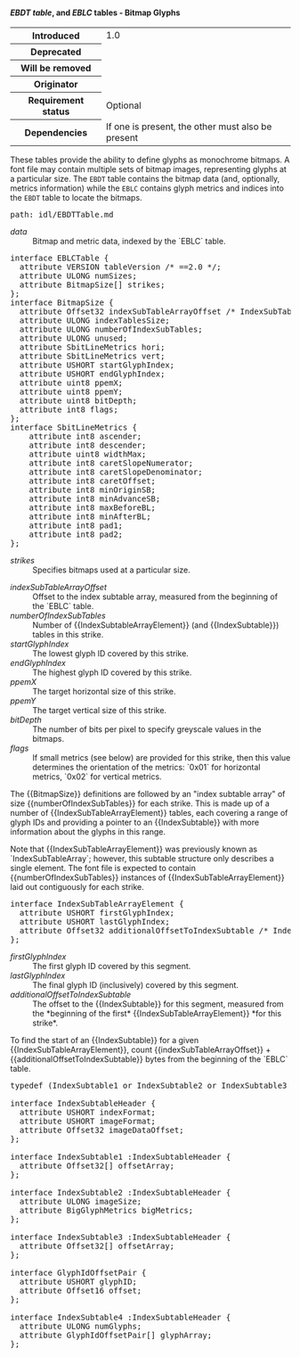 <h4 id="EBDT-EBLC" role="unfinished" rel="off-5.6.2+5.6.3"><dfn>EBDT table</dfn>, and <dfn>EBLC</dfn> tables - Bitmap Glyphs</h4>

<table>
    <tr><th>Introduced</th> <td> 1.0 </td> </tr>
    <tr><th>Deprecated</th> <td> </td> </tr>
    <tr><th>Will be removed</th> <td> </td> </tr>
    <tr><th>Originator</th> <td> </td> </tr>
    <tr><th>Requirement status</th> <td> Optional</td> </tr>
    <tr><th>Dependencies</th> <td> If one is present, the other must also be present</td>  </tr>
</table>

These tables provide the ability to define glyphs as monochrome bitmaps. A font file may contain multiple sets of bitmap images, representing glyphs at a particular size. The `EBDT` table contains the bitmap data (and, optionally, metrics information) while the `EBLC` contains glyph metrics and indices into the `EBDT` table to locate the bitmaps.

<pre class=include>path: idl/EBDTTable.md</pre>
<dl dfn-type=attribute dfn-for=EBDTTable>
  <dt><dfn>data</dfn></dt>
  <dd>Bitmap and metric data, indexed by the `EBLC` table.</dd>
</dl>

<pre class="idl">
interface EBLCTable {
  attribute VERSION tableVersion /* ==2.0 */;
  attribute ULONG numSizes;
  attribute BitmapSize[] strikes;
};
interface BitmapSize {
  attribute Offset32 indexSubTableArrayOffset /* IndexSubTableArrayElement[] */;
  attribute ULONG indexTablesSize;
  attribute ULONG numberOfIndexSubTables;
  attribute ULONG unused;
  attribute SbitLineMetrics hori;
  attribute SbitLineMetrics vert;
  attribute USHORT startGlyphIndex;
  attribute USHORT endGlyphIndex;
  attribute uint8 ppemX;
  attribute uint8 ppemY;
  attribute uint8 bitDepth;
  attribute int8 flags;
};
interface SbitLineMetrics {
    attribute int8 ascender;
    attribute int8 descender;
    attribute uint8 widthMax;
    attribute int8 caretSlopeNumerator;
    attribute int8 caretSlopeDenominator;
    attribute int8 caretOffset;
    attribute int8 minOriginSB;
    attribute int8 minAdvanceSB;
    attribute int8 maxBeforeBL;
    attribute int8 minAfterBL;
    attribute int8 pad1;
    attribute int8 pad2;
};
</pre>
<dl dfn-type=attribute dfn-for=EBLCTable>
  <dt><dfn>strikes</dfn></dt>
  <dd>Specifies bitmaps used at a particular size.</dd>
</dl>
<dl dfn-type=attribute dfn-for=BitmapSize>
    <dt><dfn>indexSubTableArrayOffset</dfn></dt>
    <dd>Offset to the index subtable array, measured from the beginning of the `EBLC` table.</dd>
    <dt><dfn>numberOfIndexSubTables</dfn></dt>
    <dd>Number of {{IndexSubtableArrayElement}} (and {{IndexSubtable}}) tables in this strike.
    </dd>
    <dt><dfn>startGlyphIndex</dfn></dt>
    <dd>The lowest glyph ID covered by this strike.</dd>
    <dt><dfn>endGlyphIndex</dfn></dt>
    <dd>The highest glyph ID covered by this strike.</dd>
    <dt><dfn>ppemX</dfn></dt>
    <dd>The target horizontal size of this strike.</dd>
    <dt><dfn>ppemY</dfn></dt>
    <dd>The target vertical size of this strike.</dd>
    <dt><dfn>bitDepth</dfn></dt>
    <dd>The number of bits per pixel to specify greyscale values in the bitmaps.</dd>
    <dt><dfn>flags</dfn></dt>
    <dd>If small metrics (see below) are provided for this strike, then this value determines the orientation of the metrics: `0x01` for horizontal metrics, `0x02` for vertical metrics.
</dl>

The {{BitmapSize}} definitions are followed by an "index subtable array" of size {{numberOfIndexSubTables}} for each strike. This is made up of a number of {{IndexSubTableArrayElement}} tables, each covering a range of glyph IDs and providing a pointer to an {{IndexSubtable}} with more information about the glyphs in this range.

<div class="note">
Note that {{IndexSubTableArrayElement}} was previously known as `IndexSubTableArray`; however, this subtable structure only describes a single element. The font file is expected to contain {{numberOfIndexSubTables}} instances of {{IndexSubTableArrayElement}} laid out contiguously for each strike.
</div>

<pre class="idl">
interface IndexSubTableArrayElement {
  attribute USHORT firstGlyphIndex;
  attribute USHORT lastGlyphIndex;
  attribute Offset32 additionalOffsetToIndexSubtable /* IndexSubTable */;
};
</pre>
<dl dfn-type=attribute dfn-for=IndexSubTableArrayElement>
    <dt><dfn>firstGlyphIndex</dfn></dt>
    <dd>The first glyph ID covered by this segment.</dd>
    <dt><dfn>lastGlyphIndex</dfn></dt>
    <dd>The final glyph ID (inclusively) covered by this segment.</dd>
    <dt><dfn>additionalOffsetToIndexSubtable</dfn></dt>
    <dd>The offset to the {{IndexSubtable}} for this segment, measured from the *beginning of the first* {{IndexSubTableArrayElement}} *for this strike*.</dd>
</dl>

<div class="note">
  To find the start of an {{IndexSubtable}} for a given {{IndexSubTableArrayElement}}, count {{indexSubTableArrayOffset}} + {{additionalOffsetToIndexSubtable}} bytes from the beginning of the `EBLC` table.
</div>

<pre class="idl">
typedef (IndexSubtable1 or IndexSubtable2 or IndexSubtable3 or IndexSubtable4 or IndexSubtable5) IndexSubtable;

interface IndexSubtableHeader {
  attribute USHORT indexFormat;
  attribute USHORT imageFormat;
  attribute Offset32 imageDataOffset;
};

interface IndexSubtable1 :IndexSubtableHeader {
  attribute Offset32[] offsetArray;
};

interface IndexSubtable2 :IndexSubtableHeader {
  attribute ULONG imageSize;
  attribute BigGlyphMetrics bigMetrics;
};

interface IndexSubtable3 :IndexSubtableHeader {
  attribute Offset32[] offsetArray;
};

interface GlyphIdOffsetPair {
  attribute USHORT glyphID;
  attribute Offset16 offset;
};

interface IndexSubtable4 :IndexSubtableHeader {
  attribute ULONG numGlyphs;
  attribute GlyphIdOffsetPair[] glyphArray;
};

</pre>

